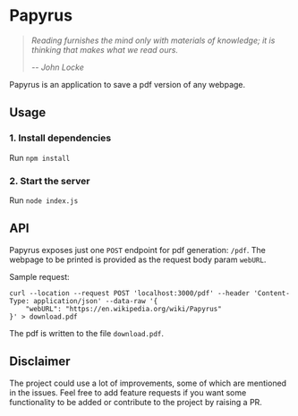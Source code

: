 # Papyrus

> _Reading furnishes the mind only with materials of knowledge; it is thinking that makes what we read ours._
>
>-- _John Locke_

Papyrus is an application to save a pdf version of any webpage.

## Usage

### 1. Install dependencies
Run `npm install`

### 2. Start the server
Run `node index.js`

## API
Papyrus exposes just one `POST` endpoint for pdf generation: `/pdf`. The webpage to be printed is provided as the
request body param `webURL`.

Sample request:

```shell
curl --location --request POST 'localhost:3000/pdf' --header 'Content-Type: application/json' --data-raw '{
    "webURL": "https://en.wikipedia.org/wiki/Papyrus"
}' > download.pdf
```
The pdf is written to the file `download.pdf`.

## Disclaimer

The project could use a lot of improvements, some of which are mentioned in the issues. Feel free to add feature
requests if you want some functionality to be added or contribute to the project by raising a PR.